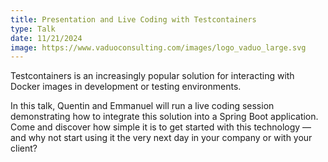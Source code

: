 ```yaml
---
title: Presentation and Live Coding with Testcontainers
type: Talk
date: 11/21/2024
image: https://www.vaduoconsulting.com/images/logo_vaduo_large.svg
---
```


Testcontainers is an increasingly popular solution for interacting with Docker images in development or testing environments.

In this talk, Quentin and Emmanuel will run a live coding session demonstrating how to integrate this solution into a Spring Boot application. Come and discover how simple it is to get started with this technology — and why not start using it the very next day in your company or with your client?
